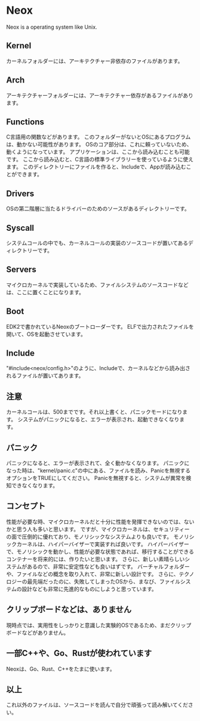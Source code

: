 # Neox

Neox is a operating system like Unix.

## Kernel

カーネルフォルダーには、アーキテクチャー非依存のファイルがあります。

## Arch

アーキテクチャーフォルダーには、アーキテクチャー依存があるファイルがあります。

## Functions

C言語用の関数などがあります。
このフォルダーがないとOSにあるプログラムは、動かない可能性があります。
OSのコア部分は、これに頼っていないため、動くようになっています。
アプリケーションは、ここから読み込むことも可能です。
ここから読み込むと、C言語の標準ライブラリーを使っているように使えます。
このディレクトリーにファイルを作ると、Includeで、Appが読み込むことができます。

## Drivers

OSの第二階層に当たるドライバーのためのソースがあるディレクトリーです。

## Syscall

システムコールの中でも、カーネルコールの実装のソースコードが置いてあるディレクトリーです。

## Servers

マイクロカーネルで実装しているため、ファイルシステムのソースコードなどは、ここに置くことになります。

## Boot

EDK2で書かれているNeoxのブートローダーです。
ELFで出力されたファイルを開いて、OSを起動させています。

## Include

"#include<neox/config.h>"のように、Includeで、カーネルなどから読み出されるファイルが置いてあります。

## 注意

カーネルコールは、500までです。それ以上書くと、パニックモードになります。
システムがパニックになると、エラーが表示され、起動できなくなります。

## パニック

パニックになると、エラーが表示されて、全く動かなくなります。
パニックになった時は、"kernel/panic.c"の中にある、ファイルを読み、Panicを無視するオプションをTRUEにしてください。
Panicを無視すると、システムが異常を検知できなくなります。

## コンセプト

性能が必要な時、マイクロカーネルだと十分に性能を発揮できないのでは、ないかと思う人も多いと思います。
ですが、マイクロカーネルは、セキュリティーの面で圧倒的に優れており、モノリシックなシステムよりも良いです。
モノリシックカーネルは、ハイパーバイザーで実装すれば良いです。
ハイパーバイザーで、モノリシックを動かし、性能が必要な状態であれば、移行することができるコンテナーを将来的には、作りたいと思います。
さらに、新しい素晴らしいシステムがあるので、非常に安定性なども良いはずです。
バーチャルフォルダーや、ファイルなどの概念を取り入れて、非常に新しい設計です。
さらに、テクノロジーの最先端だったのに、失敗してしまったOSから、まなび、ファイルシステムの設計なども非常に先進的なものにしようと思っています。

## クリップボードなどは、ありません

現時点では、実用性をしっかりと意識した実験的OSであるため、まだクリップボードなどがありません。

## 一部C++や、Go、Rustが使われています

Neoxは、Go、Rust、C++をたまに使います。

## 以上

これ以外のファイルは、ソースコードを読んで自分で頑張って読み解いてください。
